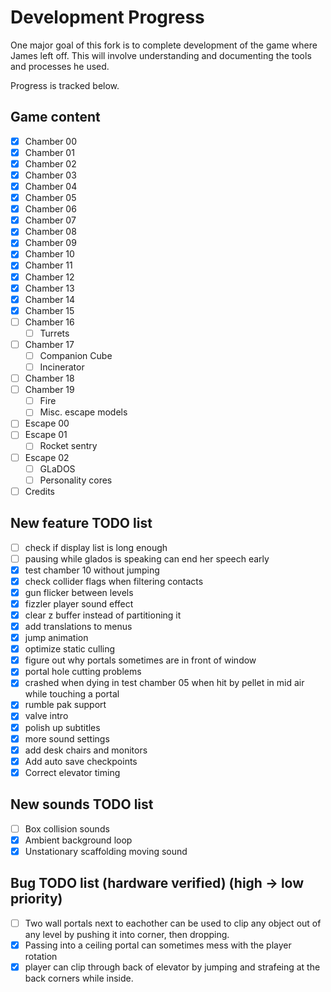 # Development Progress

One major goal of this fork is to complete development of the game where James left off. This will involve understanding and documenting the tools and processes he used.

Progress is tracked below.

## Game content

- [x] Chamber 00
- [x] Chamber 01
- [x] Chamber 02
- [x] Chamber 03
- [x] Chamber 04
- [x] Chamber 05
- [x] Chamber 06
- [x] Chamber 07
- [x] Chamber 08
- [x] Chamber 09
- [x] Chamber 10
- [x] Chamber 11
- [x] Chamber 12
- [x] Chamber 13
- [x] Chamber 14
- [x] Chamber 15
- [ ] Chamber 16
    - [ ] Turrets
- [ ] Chamber 17
    - [ ] Companion Cube
    - [ ] Incinerator
- [ ] Chamber 18
- [ ] Chamber 19
    - [ ] Fire
    - [ ] Misc. escape models
- [ ] Escape 00
- [ ] Escape 01
    - [ ] Rocket sentry
- [ ] Escape 02
    - [ ] GLaDOS
    - [ ] Personality cores
- [ ] Credits

## New feature TODO list
- [ ] check if display list is long enough
- [ ] pausing while glados is speaking can end her speech early
- [x] test chamber 10 without jumping
- [x] check collider flags when filtering contacts
- [x] gun flicker between levels
- [x] fizzler player sound effect
- [x] clear z buffer instead of partitioning it
- [X] add translations to menus
- [x] jump animation
- [x] optimize static culling
- [x] figure out why portals sometimes are in front of window
- [x] portal hole cutting problems
- [x] crashed when dying in test chamber 05 when hit by pellet in mid air while touching a portal
- [x] rumble pak support
- [x] valve intro
- [x] polish up subtitles
- [x] more sound settings
- [x] add desk chairs and monitors
- [x] Add auto save checkpoints
- [x] Correct elevator timing

## New sounds TODO list
- [ ] Box collision sounds
- [x] Ambient background loop
- [x] Unstationary scaffolding moving sound

## Bug TODO list (hardware verified) (high -> low priority)
- [ ] Two wall portals next to eachother can be used to clip any object out of any level by pushing it into corner, then dropping. 
- [x] Passing into a ceiling portal can sometimes mess with the player rotation
- [x] player can clip through back of elevator by jumping and strafeing at the back corners while inside.
